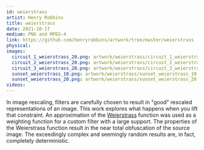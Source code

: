 ```yaml
---
id: weierstrass
artist: Henry Robbins
title: weierstrass
date: 2021-10-17
medium: PNG and MPEG-4
link: https://github.com/henryrobbins/artwork/tree/master/weierstrass
physical:
images:
  circuit_1_weierstrass_20.png: artwork/weierstrass/circuit_1_weierstrass_20.jpeg
  circuit_2_weierstrass_20.png: artwork/weierstrass/circuit_2_weierstrass_20.jpeg
  circuit_3_weierstrass_20.png: artwork/weierstrass/circuit_3_weierstrass_20.jpeg
  sunset_weierstrass_10.png: artwork/weierstrass/sunset_weierstrass_10.jpeg
  sunset_weierstrass_20.png: artwork/weierstrass/sunset_weierstrass_20.jpeg
videos:
---
```

In image rescaling, filters are carefully chosen to result in "good" rescaled
representations of an image. This work explores what happens when you lift that
constraint. An approximation of the
[Weierstrass](https://en.wikipedia.org/wiki/Weierstrass_function) function was
used as a weighting function for a custom filter with a large support. The
properties of the Weierstrass function result in the near total obfuscation of
the source image. The exceedingly complex and seemingly random results are, in
fact, completely deterministic.
